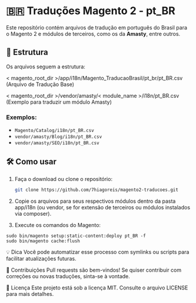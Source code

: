# 🇧🇷 Traduções Magento 2 - pt_BR

Este repositório contém arquivos de tradução em português do Brasil para o Magento 2 e módulos de terceiros, como os da **Amasty**, entre outros.

## 📁 Estrutura

Os arquivos seguem a estrutura:

< magento_root_dir >/app/i18n/Magento_TraducaoBrasil/pt_br/pt_BR.csv (Arquivo de Tradução Base)

< magento_root_dir >/vendor/amasty/< module_name >/i18n/pt_BR.csv (Exemplo para traduzir um módulo Amasty)

### Exemplos:
- `Magento/Catalog/i18n/pt_BR.csv`
- `vendor/amasty/Blog/i18n/pt_BR.csv`
- `vendor/amasty/SEO/i18n/pt_BR.csv`

## 🛠 Como usar

1. Faça o download ou clone o repositório:
   ```bash
   git clone https://github.com/7hiagoreis/magento2-traducoes.git


2. Copie os arquivos para seus respectivos módulos dentro da pasta app/i18n (ou vendor, se for extensão de terceiros ou módulos instalados via composer).

3. Execute os comandos do Magento:

```
sudo bin/magento setup:static-content:deploy pt_BR -f
sudo bin/magento cache:flush

```



💡 Dica
Você pode automatizar esse processo com symlinks ou scripts para facilitar atualizações futuras.

🙌 Contribuições
Pull requests são bem-vindos! Se quiser contribuir com correções ou novas traduções, sinta-se à vontade.

📄 Licença
Este projeto está sob a licença MIT. Consulte o arquivo LICENSE para mais detalhes.


